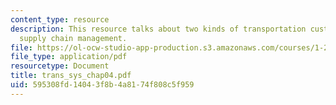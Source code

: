 ```yaml
---
content_type: resource
description: This resource talks about two kinds of transportation customers, and
  supply chain management.
file: https://ol-ocw-studio-app-production.s3.amazonaws.com/courses/1-221j-transportation-systems-fall-2004/595308fd14043f8b4a8174f808c5f959_trans_sys_chap04.pdf
file_type: application/pdf
resourcetype: Document
title: trans_sys_chap04.pdf
uid: 595308fd-1404-3f8b-4a81-74f808c5f959
---
```

